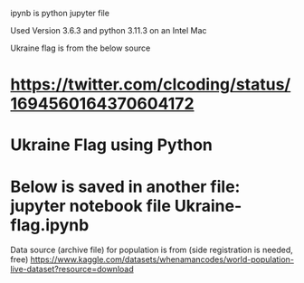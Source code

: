 ipynb is python jupyter file

Used Version 3.6.3 and python 3.11.3 on an Intel Mac

Ukraine flag is from the below source
# https://twitter.com/clcoding/status/1694560164370604172
# Ukraine Flag using Python
# Below is saved in another file: jupyter notebook file Ukraine-flag.ipynb

Data source (archive file) for population is from (side registration is needed, free)
https://www.kaggle.com/datasets/whenamancodes/world-population-live-dataset?resource=download

